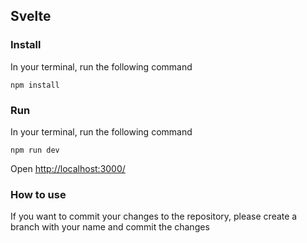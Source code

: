 ## Svelte

### Install

In your terminal, run the following command

`npm install`

### Run

In your terminal, run the following command

`npm run dev`

Open [http://localhost:3000/](http://localhost:3000/)

### How to use

If you want to commit your changes to the repository, please create a branch with your name and commit the changes